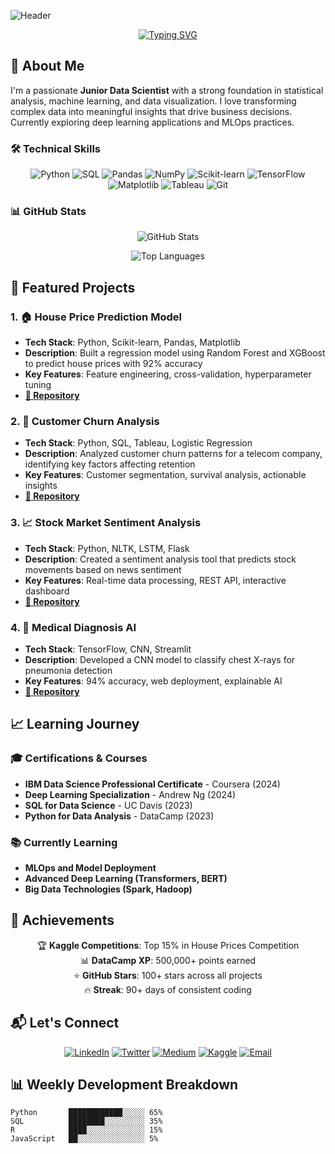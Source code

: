 ![Header](https://capsule-render.vercel.app/api?type=wave&color=gradient&height=200&section=header&text=👋%20Hi,%20I'm%20Md%20Belal%20Hossain%20Santo&fontSize=35&fontColor=white)

<div align="center">
  
[![Typing SVG](https://readme-typing-svg.herokuapp.com/?font=Fira+Code&size=25&duration=4000&pause=1000&color=36BCF7FF&width=435&lines=Junior+Data+Scientist;Python+Enthusiast;Machine+Learning+Practitioner;Data+Storyteller)](https://git.io/typing-svg)
  
</div>

## 🎯 About Me

I'm a passionate **Junior Data Scientist** with a strong foundation in statistical analysis, machine learning, and data visualization. I love transforming complex data into meaningful insights that drive business decisions. Currently exploring deep learning applications and MLOps practices.

### 🛠️ Technical Skills

<div align="center">

![Python](https://img.shields.io/badge/Python-3776AB?style=for-the-badge&logo=python&logoColor=white)
![SQL](https://img.shields.io/badge/SQL-4479A1?style=for-the-badge&logo=mysql&logoColor=white)
![Pandas](https://img.shields.io/badge/Pandas-150458?style=for-the-badge&logo=pandas&logoColor=white)
![NumPy](https://img.shields.io/badge/NumPy-013243?style=for-the-badge&logo=numpy&logoColor=white)
![Scikit-learn](https://img.shields.io/badge/Scikit--learn-F7931E?style=for-the-badge&logo=scikit-learn&logoColor=white)
![TensorFlow](https://img.shields.io/badge/TensorFlow-FF6F00?style=for-the-badge&logo=tensorflow&logoColor=white)
![Matplotlib](https://img.shields.io/badge/Matplotlib-11557c?style=for-the-badge&logo=plotly&logoColor=white)
![Tableau](https://img.shields.io/badge/Tableau-E97627?style=for-the-badge&logo=tableau&logoColor=white)
![Git](https://img.shields.io/badge/Git-F05032?style=for-the-badge&logo=git&logoColor=white)

</div>

### 📊 GitHub Stats

<div align="center">
  
![GitHub Stats](https://github-readme-stats.vercel.app/api?username=bhsanto&theme=radical&hide_border=false&include_all_commits=true&count_private=true)

![Top Languages](https://github-readme-stats.vercel.app/api/top-langs/?username=bhsanto&theme=radical&hide_border=false&include_all_commits=true&count_private=true&layout=compact)

</div>

## 🚀 Featured Projects

### 1. 🏠 House Price Prediction Model
- **Tech Stack**: Python, Scikit-learn, Pandas, Matplotlib
- **Description**: Built a regression model using Random Forest and XGBoost to predict house prices with 92% accuracy
- **Key Features**: Feature engineering, cross-validation, hyperparameter tuning
- **[📁 Repository](https://github.com/[username]/house-price-prediction)**

### 2. 📱 Customer Churn Analysis
- **Tech Stack**: Python, SQL, Tableau, Logistic Regression
- **Description**: Analyzed customer churn patterns for a telecom company, identifying key factors affecting retention
- **Key Features**: Customer segmentation, survival analysis, actionable insights
- **[📁 Repository](https://github.com/[username]/customer-churn-analysis)**

### 3. 📈 Stock Market Sentiment Analysis
- **Tech Stack**: Python, NLTK, LSTM, Flask
- **Description**: Created a sentiment analysis tool that predicts stock movements based on news sentiment
- **Key Features**: Real-time data processing, REST API, interactive dashboard
- **[📁 Repository](https://github.com/[username]/stock-sentiment-analysis)**

### 4. 🏥 Medical Diagnosis AI
- **Tech Stack**: TensorFlow, CNN, Streamlit
- **Description**: Developed a CNN model to classify chest X-rays for pneumonia detection
- **Key Features**: 94% accuracy, web deployment, explainable AI
- **[📁 Repository](https://github.com/[username]/medical-diagnosis-ai)**

## 📈 Learning Journey

### 🎓 Certifications & Courses
- **IBM Data Science Professional Certificate** - Coursera (2024)
- **Deep Learning Specialization** - Andrew Ng (2024)
- **SQL for Data Science** - UC Davis (2023)
- **Python for Data Analysis** - DataCamp (2023)

### 📚 Currently Learning
- **MLOps and Model Deployment**
- **Advanced Deep Learning (Transformers, BERT)**
- **Big Data Technologies (Spark, Hadoop)**

## 🌟 Achievements

<div align="center">
  
🏆 **Kaggle Competitions**: Top 15% in House Prices Competition  
📊 **DataCamp XP**: 500,000+ points earned  
⭐ **GitHub Stars**: 100+ stars across all projects  
🔥 **Streak**: 90+ days of consistent coding

</div>

## 📬 Let's Connect

<div align="center">
  
[![LinkedIn](https://img.shields.io/badge/LinkedIn-0077B5?style=for-the-badge&logo=linkedin&logoColor=white)](https://www.linkedin.com/in/[your-profile])
[![Twitter](https://img.shields.io/badge/Twitter-1DA1F2?style=for-the-badge&logo=twitter&logoColor=white)](https://twitter.com/[your-handle])
[![Medium](https://img.shields.io/badge/Medium-12100E?style=for-the-badge&logo=medium&logoColor=white)](https://medium.com/@[your-handle])
[![Kaggle](https://img.shields.io/badge/Kaggle-20BEFF?style=for-the-badge&logo=kaggle&logoColor=white)](https://www.kaggle.com/[your-handle])
[![Email](https://img.shields.io/badge/Email-D14836?style=for-the-badge&logo=gmail&logoColor=white)](mailto:your.email@domain.com)

</div>

## 📊 Weekly Development Breakdown

<!--START_SECTION:waka-->
```text
Python       ████████████░░░░░ 65% 
SQL          ████████░░░░░░░░░ 35% 
R            ████░░░░░░░░░░░░░ 15% 
JavaScript   ██░░░░░░░░░░░░░░░ 5% 
